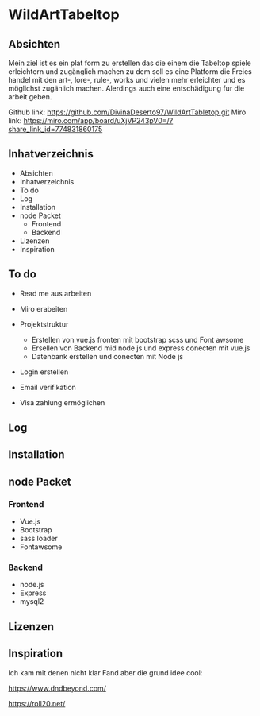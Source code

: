 # WildArtTabeltop

## Absichten

Mein ziel ist es ein plat form zu erstellen das die einem die Tabeltop spiele erleichtern und zugänglich machen zu dem soll es eine Platform die Freies handel mit den art-, lore-, rule-, works und vielen mehr erleichter und es möglichst zugänlich machen. Alerdings auch eine entschädigung fur die arbeit geben.

Github link: https://github.com/DivinaDeserto97/WildArtTabletop.git
Miro link: https://miro.com/app/board/uXjVP243pV0=/?share_link_id=774831860175


## Inhatverzeichnis

- Absichten
- Inhatverzeichnis
- To do
- Log
- Installation
- node Packet
  - Frontend
  - Backend
- Lizenzen
- Inspiration

## To do

- Read me aus arbeiten
- Miro erabeiten

- Projektstruktur
  - Erstellen von vue.js fronten mit bootstrap scss und Font awsome
  - Ersellen von Backend mid node js und express conecten mit vue.js
  - Datenbank erstellen und conecten mit Node js

- Login erstellen
- Email verifikation
- Visa zahlung ermöglichen

## Log

## Installation

## node Packet

### Frontend

- Vue.js
- Bootstrap
- sass loader
- Fontawsome

### Backend

- node.js
- Express
- mysql2

## Lizenzen

## Inspiration

Ich kam mit denen nicht klar Fand aber die grund idee cool:

https://www.dndbeyond.com/

https://roll20.net/

